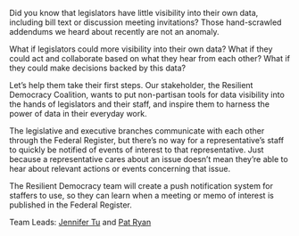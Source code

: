 Did you know that legislators have little visibility into their own data, including bill text or discussion meeting invitations?  Those hand-scrawled addendums we heard about recently are not an anomaly.

What if legislators could more visibility into their own data? What if they could act and collaborate based on what they hear from each other? What if they could make decisions backed by this data? 

Let’s help them take their first steps. Our stakeholder, the Resilient Democracy Coalition, wants to put non-partisan tools for data visibility into the hands of legislators and their staff, and inspire them to harness the power of data in their everyday work.

The legislative and executive branches communicate with each other through the Federal Register, but there’s no way for a representative’s staff to quickly be notified of events of interest to that representative. Just because a representative cares about an issue doesn’t mean they’re able to hear about relevant actions or events concerning that issue.

The Resilient Democracy team will create a push notification system for staffers to use, so they can learn when a meeting or memo of interest is published in the Federal Register.

Team Leads: [Jennifer Tu](https://github.com/jtu0) and [Pat Ryan](https://github.com/patrickmryan)
